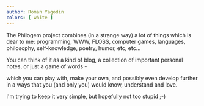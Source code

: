 ```yaml
---
author: Roman Yagodin
colors: [ white ]
---
```

The Philogem project combines (in a strange way)
a lot of things which is dear to me:
programming, WWW, FLOSS, computer games,
languages, philosophy, self-knowledge,
poetry, humor, etc, etc...

You can think of it as a kind of blog,
a collection of important personal notes,
or just a game of words -

which you can play with, make your own,
and possibly even develop further
in a ways that you (and only you)
would know, understand and love.

I'm trying to keep it very simple,
but hopefully not too stupid ;-)
